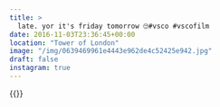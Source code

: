 ```yaml
---
title: >
  late. yor it's friday tomorrow 🙄#vsco #vscofilm
date: 2016-11-03T23:36:45+00:00
location: "Tower of London"
image: "/img/0639469961e4443e962de4c52425e942.jpg"
draft: false
instagram: true
---
```


{{<photo src="/img/0639469961e4443e962de4c52425e942.jpg">}}
